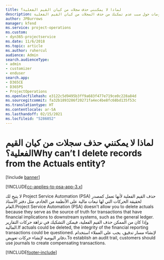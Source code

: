 ```yaml
---
title: لماذا لا يمكنني حذف سجلات من كيان القيم الفعلية؟
description: يقدم هذا الموضوع معلومات حول سبب عدم تمكنك من حذف السجلات من كيان القيم الفعلية.
author: JPBurrows
manager: kfend
ms.service: project-operations
ms.custom:
- dyn365-projectservice
ms.date: 11/6/2018
ms.topic: article
ms.author: ruhercul
audience: Admin
search.audienceType:
- admin
- customizer
- enduser
search.app:
- D365CE
- D365PS
- ProjectOperations
ms.openlocfilehash: e3122c5d9495b3ff9a683f477e719ce0c228a84d
ms.sourcegitcommit: fa32b1893286f20271fa4ec4be8fc68bd135f53c
ms.translationtype: HT
ms.contentlocale: ar-SA
ms.lasthandoff: 02/15/2021
ms.locfileid: "5286052"
---
```

# <a name="why-cant-i-delete-records-from-the-actuals-entity"></a><span data-ttu-id="04023-103">لماذا لا يمكنني حذف سجلات من كيان القيم الفعلية؟</span><span class="sxs-lookup"><span data-stu-id="04023-103">Why can’t I delete records from the Actuals entity?</span></span>

[!include [banner](../includes/psa-now-project-operations.md)]

[!INCLUDE[cc-applies-to-psa-app-3.x](../includes/cc-applies-to-psa-app-3x.md)]

<span data-ttu-id="04023-104">لا يتيح لك Project Service Automation (PSA) حذف القيم الفعلية لأنها تعمل كمصدر لحقيقة الحركات التي لها تبعات مالية على الأنظمة من الخادم، مثل دفتر الأستاذ العام.</span><span class="sxs-lookup"><span data-stu-id="04023-104">Project Service Automation (PSA) doesn't allow you to delete actuals because they serve as the source of truth for transactions that have financial implications to downstream systems, such as the general ledger.</span></span> <span data-ttu-id="04023-105">وإذا كان من الممكن حذف القيم الفعلية، فيمكن التشكيك في نزاهة حركات التقارير المالية.</span><span class="sxs-lookup"><span data-stu-id="04023-105">If actuals could be deleted, the integrity of the financial reporting transactions could be questioned.</span></span> <span data-ttu-id="04023-106">لإنشاء مسار تدقيق، يجب على العملاء استخدام دفاتر اليومية لإنشاء حركات تعويض.</span><span class="sxs-lookup"><span data-stu-id="04023-106">To establish an audit trail, customers should use journals to create compensating transactions.</span></span>



[!INCLUDE[footer-include](../includes/footer-banner.md)]